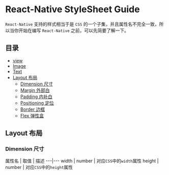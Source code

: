 # React-Native StyleSheet Guide

`React-Native` 支持的样式相当于是 `CSS` 的一个子集，并且属性名不完全一致，所以当你开始在编写 `React-Native` 之前，可以先简要了解一下。

## 目录

* [view](#user-content-view)
* [Image](#user-content-view)
* [Text](#user-content-view)
* [Layout 布局](#user-content-layout)
    * [Dimension 尺寸](#user-content-dimension)
    * [Margin 外部白](#user-content-margin)
    * [Padding 内补白](#user-content-padding)
    * [Positioning 定位](#user-content-positioning)
    * [Border 边框](#user-content-border)
    * [Flex 弹性盒](#user-content-flex)


<a name="layout"></a>
## Layout 布局

<a name="dimension"></a>
### Dimension 尺寸
属性名 | 取值 | 描述
---|---
width | number | 对应`CSS`中的`width`属性
height | number | 对应`CSS`中的`height`属性